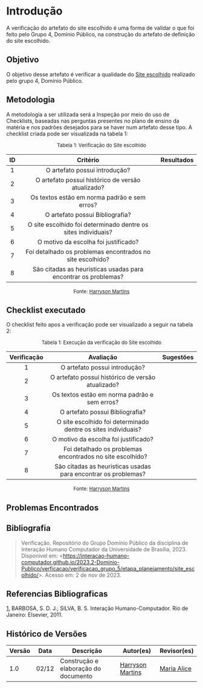 # Introdução 

A verificação do artefato do site escolhido é uma forma de validar o que foi feito pelo Grupo 4, Domínio Público, na construção do artefato de definição do site escolhido.

## Objetivo

O objetivo desse artefato é verificar a qualidade do [Site escolhido](docs/verficacao/verificacao_grupo_5/etapa_planejamento/site_escolhido.md) realizado pelo grupo 4, Domínio Público.

## Metodologia

A metodologia a ser utilizada será a Inspeção por meio do uso de Checklists, baseadas nas perguntas presentes no plano de ensino da matéria e nos padrões desejados para se haver num artefato desse tipo. A checklist criada pode ser visualizada na tabela 1:

<center>

<font size="2"><p style="text-align: center">Tabela 1: Verificação do Site escolhido</p></font>

| ID | Critério | Resultados |
|:--------:|:--------:|:--------:|
|1|O artefato possui introdução?|          |       
|2|O artefato possui histórico de versão atualizado?|                |
|3|Os textos estão em norma padrão e sem erros?|          |        
|4|O artefato possui Bibliografia?|          |          
|5|O site escolhido foi determinado dentre os sites individuais?||
|6|O motivo da escolha foi justificado?||
|7|Foi detalhado os problemas encontrados no site escolhido?||
|8|São citadas as heuristicas usadas para encontrar os problemas?||

<font size="2"><p style="text-align: center">Fonte: [Harryson Martins](https://github.com/harry-cmartin)  </p></font>

</center>

## Checklist executado

O checklist feito apos a verificação pode ser visualizado a seguir na tabela 2:

<center>

<font size="2"><p style="text-align: center">Tabela 1: Execução da verificação do Site escolhido</p></font>

| Verificação | Avaliação | Sugestões |
|:--------:|:--------:|:--------:|
|1|O artefato possui introdução?|       |       
|2|O artefato possui histórico de versão atualizado?|               |
|3|Os textos estão em norma padrão e sem erros?|        |        
|4|O artefato possui Bibliografia?|         |          
|5|O site escolhido foi determinado dentre os sites individuais?| |
|6|O motivo da escolha foi justificado?|  |
|7|Foi detalhado os problemas encontrados no site escolhido?|  |
|8|São citadas as heuristicas usadas para encontrar os problemas?| |


<font size="2"><p style="text-align: center">Fonte: [Harryson Martins](https://github.com/harry-cmartin) </p></font>

</center>

## Problemas Encontrados


## Bibliografia 

> Verificação. Repositório do Grupo Domínio Público da disciplina de Interação Humano Computador da Universidade de Brasília, 2023. Disponível em: <<https://interacao-humano-computador.github.io/2023.2-Dominio-Publico/verficacao/verificacao_grupo_5/etapa_planejamento/site_escolhido/>>. Acesso em: 2 de nov de 2023.

## Referencias Bibliograficas

<a id="FRM3" href="#anchor_1">1.</a> BARBOSA, S. D. J.; SILVA, B. S. Interação Humano-Computador. Rio de Janeiro: Elsevier, 2011.

## Histórico de Versões

| Versão | Data       | Descrição                        | Autor(es)                                                                                  | Revisor(es)                                    |
| ------ | ---------- | -------------------------------- | ------------------------------------------------------------------------------------------ | ---------------------------------------------- |
| 1.0 | 02/12 | Construção e elaboração do documento | [Harryson Martins](https://github.com/harry-cmartin) |[Maria Alice](https://github.com/Maliz30)|